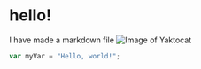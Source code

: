 # hello!
I have made a markdown file
![Image of Yaktocat](https://octodex.github.com/images/yaktocat.png)


``` javascript
var myVar = "Hello, world!";
```
